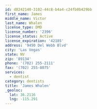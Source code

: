 ```yaml
---
id: d8242140-3102-44c8-b4a4-c24fb0b429bb
first_name: James
middle_name: Victor
last_name: Whalen
license_type: DMD
license_number: '2396'
license_status: Active
license_expiration: '42185'
address: '9450 Del Webb Blvd'
city: 'Las Vegas'
state: NV
zip: '89134'
phone: '(702) 255-2111'
fax: '(702) 255-8075'
services:
  - dentist
category: dentists
title: 'James Whalen'
_geoloc:
  lat: 36.2116
  lng: -115.291
---
```

